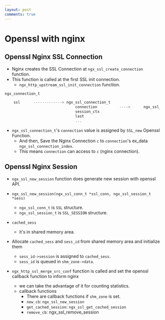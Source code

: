 ```yaml
---
layout: post
comments: true
---
```


# Openssl with nginx

## Openssl Nginx SSL Connection

* Nginx creates the SSL Connection at `ngx_ssl_create_connection` function.
* This function is called at the first SSL init connection.
    * `ngx_http_upstream_ssl_init_connection` function.

~~~ c
ngx_connection_t

    ssl      -------------> ngx_ssl_connection_t
                                connection          ---->      ngx_ssl_conn_t(SSL)
                                session_ctx
                                last
                                ...
~~~

* `ngx_ssl_connection_t`'s `connection` value is assigned by `SSL_new` Openssl Function.
    * And then, Save the Nginx Connection `c` to `connection`'s ex_data `ngx_ssl_connection_index`. 
    * This means `connection` can access to `c` (nginx connection).


## Openssl Nginx Session

* `ngx_ssl_new_session` function does generate new session with openssl API.
* `ngx_ssl_new_session(ngx_ssl_conn_t *ssl_conn, ngx_ssl_session_t *sess)`
    * `ngx_ssl_conn_t` is `SSL` structure.
    * `ngx_ssl_session_t` is `SSL_SESSION` structure.
* `cached_sess`
    * it's in shared memory area.
* Allocate `cached_sess` and `sess_id` from shared memory area and initialize them
    * `sess_id->session` is assigned to `cached_sess`.
    * `sess_id` is queued in `shm_zone->data`.


* `ngx_http_ssl_merge_src_conf` function is called and set the openssl callback function to inform nginx
    * we can take the advantage of it for counting statistics.
    * callback functions
        * There are callback functions if `shm_zone` is set.
        * `new_cb`: `ngx_ssl_new_session`
        * `get_cached_session`: `ngx_ssl_get_cached_session`
        * `remove_cb`: ngx_ssl_remove_session
